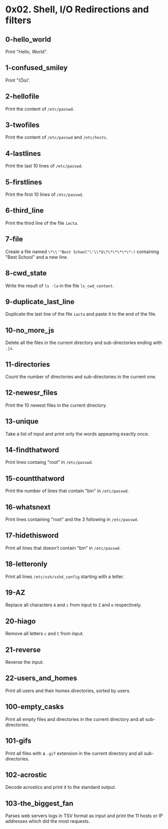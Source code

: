 # 0x02. Shell, I/O Redirections and filters

## 0-hello_world
Print "Hello, World".

## 1-confused_smiley
Print \"(Ôo)'.

## 2-hellofile
Print the content of `/etc/passwd`.

## 3-twofiles
Print the content of `/etc/passwd` and `/etc/hosts`.

## 4-lastlines
Print the last 10 lines of `/etc/passwd`.

## 5-firstlines
Print the first 10 lines of `/etc/passwd`.

## 6-third_line
Print the third line of the file `iacta`.

## 7-file
Create a file named `\*\\'"Best School"\'\\*$\?\*\*\*\*\*:)` containing "Best
School" and a new line.

## 8-cwd_state
Write the result of `ls -la` in the file `ls_cwd_content`.

## 9-duplicate_last_line
Duplicate the last line of the file `iacta` and paste it to the end of the file.

## 10-no_more_js
Delete all the files in the current directory and sub-directories ending with
`.js`.

## 11-directories
Count the number of directories and sub-directories in the current one.

## 12-newesr_files
Print the 10 newest files in the current directory.

## 13-unique
Take a list of input and print only the words appearing exactly once.

## 14-findthatword
Print lines containg "root" in `/etc/passwd`.

## 15-countthatword
Print the number of lines that contain "bin" in `/etc/passwd`.

## 16-whatsnext
Print  lines containing "root" and the 3 following in `/etc/passwd`.

## 17-hidethisword
Print all lines that doesn't contain "bin" in `/etc/passwd`.

## 18-letteronly
Print all lines `/etc/ssh/sshd_config` starting with a letter.

## 19-AZ
Replace all characters `A` and `c` from input to `Z` and `e` respectively.

## 20-hiago
Remove all letters `c` and `C` from input.

## 21-reverse
Reverse the input.

## 22-users_and_homes
Print all users and their homes directories, sorted by users.

## 100-empty_casks
Print all empty files and directories in the current directory and all
sub-directories.

## 101-gifs
Print all files with a `.gif` extension in the current directory and all
sub-directories.

## 102-acrostic
Decode acrostics and print it to the standard output.

## 103-the_biggest_fan
Parses web servers logs in TSV format as input and print the 11 hosts or IP
addresses which did the most requests.